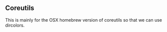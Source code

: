 
## Coreutils

This is mainly for the OSX homebrew version of coreutils so that we can use dircolors.


